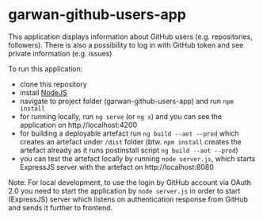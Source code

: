 # garwan-github-users-app
This application displays information about GitHub users (e.g. repositories, followers).
There is also a possibility to log in with GitHub token and see private information (e.g. issues)

To run this application:
* clone this repository
* install [NodeJS](https://nodejs.org/)
* navigate to project folder (garwan-github-users-app) and run `npm install`
* for running locally, run `ng serve` (or `ng s`) and you can see the application on http://localhost:4200
* for building a deployable artefact run `ng build --aot --prod` which creates an artefact under `/dist` folder
   (btw. `npm install` creates the artefact already as it runs postinstall script `ng build --aot --prod`)
* you can test the artefact locally by running `node server.js`, which starts ExpressJS server with the artefact on http://localhost:8080

Note: For local development, to use the login by GitHub account via OAuth 2.0 you need to start the application by `node server.js` in order to start (ExpressJS) server which listens
on authentication response from GitHub and sends it further to frontend.  
